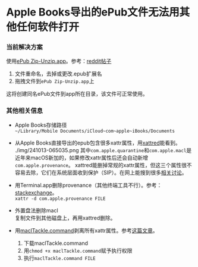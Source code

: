 # Apple Books导出的ePub文件无法用其他任何软件打开
### 当前解决方案
使用[ePub Zip-Unzip.app](https://www.mobileread.com/forums/showthread.php?t=55681)。参考：[reddit帖子](https://www.reddit.com/r/Calibre/comments/dza1zi/how_do_i_package_files_from_ibooks_own_files_not/)
1. 文件重命名，去掉或更改.epub扩展名
2. 拖拽文件到`ePub Zip-Unzip.app`上

这将创建同名ePub文件到app所在目录，该文件可正常使用。
### 其他相关信息
- Apple Books存储路径\
`‌~/Library/Mobile Documents/iCloud~com~apple~iBooks/Documents`

- 从Apple Books直接导出的epub包含很多xattr属性，用[xattred](https://eclecticlight.co/xattred-sandstrip-xattr-tools/)能看到。
	./img/241013-065035.png
其中`com.apple.quarantine`和`com.apple.macl`是近年来macOS新加的，如果修改xattr属性后还会自动新增`com.apple.provenance`。
xattred能删掉常规的xattr属性，但这三个属性很不容易去除，它们在系统层面收到保护（SIP）。在网上能搜到很多[相关讨论](https://eclecticlight.co/2020/01/30/quarantine-sip-and-macl-macos-per-file-security-controls/)。

- 用Terminal.app删除provenance（其他终端工具不行）。参考：[stackexchange](https://apple.stackexchange.com/a/463956/348900)。\
`xattr -d com.apple.provenance FILE`

- 外置盘法删除macl\
复制文件到其他磁盘上，再用xattred删除。

- 用[maclTackle.command](https://gist.github.com/brunerd/d9ea487b7d2faab9712a221592a2ee58#file-macltackle-command)剥离所有xattr属性。参考[这篇文章](https://www.brunerd.com/blog/2020/01/07/track-and-tackle-com-apple-macl/)。
	1. 下载maclTackle.command
	2. 用`chmod +x maclTackle.command`赋予执行权限
	3. 执行`maclTackle.command FILE`
